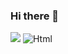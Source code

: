 ### Hi there 👋

<!--
**hongkyeongg/hongkyeongg** is a ✨ _special_ ✨ repository because its `README.md` (this file) appears on your GitHub profile.

Here are some ideas to get you started:

- 🔭 I’m currently working on ...
- 🌱 I’m currently learning ...
- 👯 I’m looking to collaborate on ...
- 🤔 I’m looking for help with ...
- 💬 Ask me about ...
- 📫 How to reach me: ...
- 😄 Pronouns: ...
- ⚡ Fun fact: ...
-->
<img src="https://img.shields.io/badge/Python-#3776AB?style=flat-square&logo=Python&logoColor=white"/>
<img alt="Html" src ="https://img.shields.io/badge/Python.svg?&style=for-the-badge&logo=Python&logoColor=#3776AB"/>
